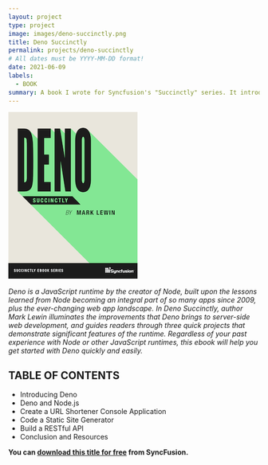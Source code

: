 ```yaml
---
layout: project
type: project
image: images/deno-succinctly.png
title: Deno Succinctly
permalink: projects/deno-succinctly
# All dates must be YYYY-MM-DD format!
date: 2021-06-09
labels:
  - BOOK
summary: A book I wrote for Syncfusion's "Succinctly" series. It introduces readers familiar with Node.js to Deno, by creating three projects that demonstrate Deno's features.
---
```


<img class="ui medium right floated rounded image" src="../images/deno-succinctly.png">

_Deno is a JavaScript runtime by the creator of Node, built upon the lessons learned from Node becoming an integral part of so many apps since 2009, plus the ever-changing web app landscape. In Deno Succinctly, author Mark Lewin illuminates the improvements that Deno brings to server-side web development, and guides readers through three quick projects that demonstrate significant features of the runtime. Regardless of your past experience with Node or other JavaScript runtimes, this ebook will help you get started with Deno quickly and easily._

## TABLE OF CONTENTS

- Introducing Deno
- Deno and Node.js
- Create a URL Shortener Console Application
- Code a Static Site Generator
- Build a RESTful API
- Conclusion and Resources

**You can [download this title for free](https://www.syncfusion.com/succinctly-free-ebooks/download/deno-succinctly) from SyncFusion.**

